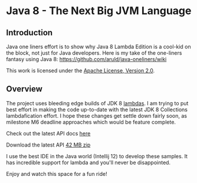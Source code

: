Java 8 - The Next Big JVM Language
==================================

## Introduction

Java one liners effort is to show why Java 8 Lambda Edition is a cool-kid on the block, not just for Java developers.
Here is my take of the one-liners fantasy using Java 8: https://github.com/aruld/java-oneliners/wiki

This work is licensed under the [Apache License, Version 2.0](http://www.apache.org/licenses/LICENSE-2.0).

## Overview

The project uses bleeding edge builds of JDK 8 [lambdas](http://openjdk.java.net/projects/lambda/).
I am trying to put best effort in making the code up-to-date with the latest JDK 8 Collections lambdafication effort.
I hope these changes get settle down fairly soon, as milestone M6 deadline approaches which would be feature complete.

Check out the latest API docs [here](http://download.java.net/lambda/b73/docs/api/)

Download the latest API [42 MB zip](http://download.java.net/lambda/b73/lambda-8-b73-apidocs-14_jan_2013.zip)

I use the best IDE in the Java world (Intellij 12) to develop these samples. It has incredible support for lambda and you'll never be disappointed.

Enjoy and watch this space for a fun ride!